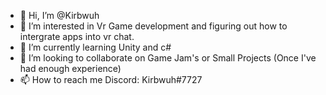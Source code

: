 - 👋 Hi, I’m @Kirbwuh
- 👀 I’m interested in Vr Game development and figuring out how to intergrate apps into vr chat.
- 🌱 I’m currently learning Unity and c#
- 💞️ I’m looking to collaborate on Game Jam's or Small Projects (Once I've had enough experience)
- 📫 How to reach me 
Discord: Kirbwuh#7727 

<!---
Kirbwuh/Kirbwuh is a ✨ special ✨ repository because its `README.md` (this file) appears on your GitHub profile.
You can click the Preview link to take a look at your changes.
--->

